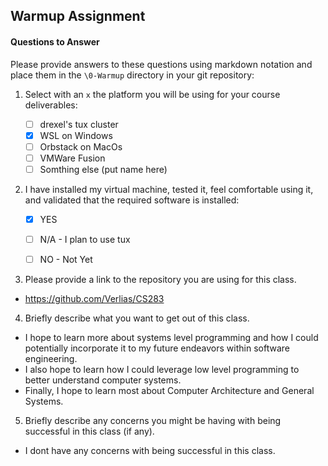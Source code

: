 ## Warmup Assignment


#### Questions to Answer
Please provide answers to these questions using markdown notation and place them in the `\0-Warmup` directory in your git repository:

1. Select with an `x` the platform you will be using for your course deliverables:

    - [ ] drexel's tux cluster
    - [x] WSL on Windows
    - [ ] Orbstack on MacOs
    - [ ] VMWare Fusion
    - [ ] Somthing else (put name here)

2. I have installed my virtual machine, tested it, feel comfortable using it, and validated that the required software is installed:

    - [x] YES
    - [ ] N/A - I plan to use tux
    - [ ] NO - Not Yet


3. Please provide a link to the repository you are using for this class.
* https://github.com/Verlias/CS283


4. Briefly describe what you want to get out of this class.
* I hope to learn more about systems level programming and how I could potentially incorporate it to my future endeavors within software engineering.
* I also hope to learn how I could leverage low level programming to better understand computer systems.
* Finally, I hope to learn most about Computer Architecture and General Systems.


5. Briefly describe any concerns you might be having with being successful in this class (if any).
* I dont have any concerns with being successful in this class.

